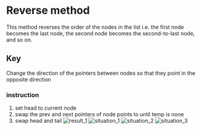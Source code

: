 # Reverse method

This method reverses the order of the nodes in the list
i.e. the first node becomes the last node, the second node becomes the second-to-last node, and so on.

## Key

Change the direction of the pointers between nodes so that they point in the opposite direction

### instruction

1. set head to current node
2. swap the prev and next pointers of node points to until temp is none
3. swap head and tail
   ![result_1](https://github.com/user-attachments/assets/ece3b082-322a-490d-aa46-7b9e40688074)
   ![situation_1](https://github.com/user-attachments/assets/e29b01a0-9afd-453a-8da6-70279a2efe39)
   ![situation_2](https://github.com/user-attachments/assets/db232277-3fbf-4235-ab02-ab16287d89cd)
   ![situation_3](https://github.com/user-attachments/assets/5aa66e77-1c12-4f7d-a2b0-9ef91b2d03a3)
